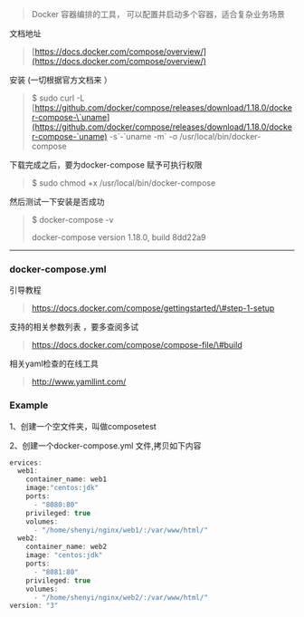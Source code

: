 > Docker 容器编排的工具， 可以配置并启动多个容器，适合复杂业务场景

文档地址

> [https://docs.docker.com/compose/overview/](https://docs.docker.com/compose/overview/)

安装 \(一切根据官方文档来 ）

> $ sudo curl -L [https://github.com/docker/compose/releases/download/1.18.0/docker-compose-\`uname](https://github.com/docker/compose/releases/download/1.18.0/docker-compose-`uname) -s\`-\`uname -m\` -o /usr/local/bin/docker-compose

下载完成之后，要为docker-compose 赋予可执行权限

> $ sudo chmod +x /usr/local/bin/docker-compose

然后测试一下安装是否成功

> $  docker-compose -v
>
> docker-compose version 1.18.0, build 8dd22a9

---

### docker-compose.yml 

引导教程

> https://docs.docker.com/compose/gettingstarted/\#step-1-setup

支持的相关参数列表 ，要多查阅多试 

> https://docs.docker.com/compose/compose-file/\#build

相关yaml检查的在线工具 

> http://www.yamllint.com/

### Example

1、创建一个空文件夹，叫做composetest

2、创建一个docker-compose.yml 文件,拷贝如下内容

```js
ervices: 
  web1: 
    container_name: web1
    image:"centos:jdk"
    ports: 
      - "8080:80"
    privileged: true
    volumes: 
      - "/home/shenyi/nginx/web1/:/var/www/html/"
  web2: 
    container_name: web2
    image: "centos:jdk"
    ports: 
      - "8081:80"
    privileged: true
    volumes: 
      - "/home/shenyi/nginx/web2/:/var/www/html/"
version: "3"
```



